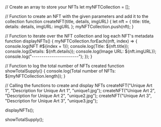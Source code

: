 // Create an array to store your NFTs
let myNFTCollection = [];

// Function to create an NFT with the given parameters and add it to the collection
function createNFT(title, details, imgURL) {
  let nft = {
    title: title,
    details: details,
    imgURL: imgURL
  };
  myNFTCollection.push(nft);
}

// Function to iterate over the NFT collection and log each NFT's metadata
function displayNFTs() {
  myNFTCollection.forEach((nft, index) => {
    console.log(NFT #${index + 1});
    console.log(Title: ${nft.title});
    console.log(Details: ${nft.details});
    console.log(Image URL: ${nft.imgURL});
    console.log("------------------------");
  });
}

// Function to log the total number of NFTs created
function showTotalSupply() {
  console.log(Total number of NFTs: ${myNFTCollection.length});
}

// Calling the functions to create and display NFTs
createNFT("Unique Art 1", "Description for Unique Art 1", "unique1.jpg");
createNFT("Unique Art 2", "Description for Unique Art 2", "unique2.jpg");
createNFT("Unique Art 3", "Description for Unique Art 3", "unique3.jpg");

displayNFTs();

showTotalSupply();
